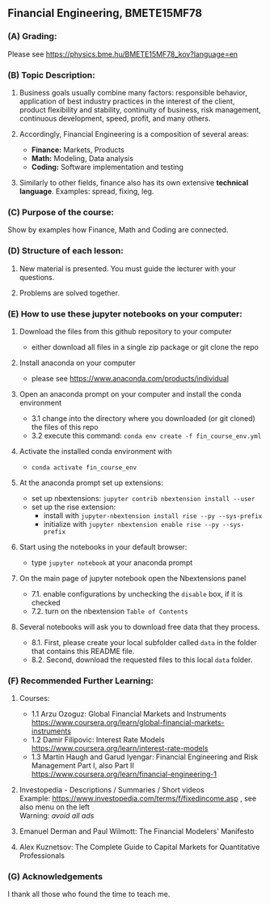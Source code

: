 ## Financial Engineering, BMETE15MF78

### (A) Grading:

Please see https://physics.bme.hu/BMETE15MF78_kov?language=en


### (B) Topic Description:

1. Business goals usually combine many factors: responsible behavior, application of best industry practices in the interest of the client, product flexibility and stability, continuity of business, risk management, continuous development, speed, profit, and many others.

2. Accordingly, Financial Engineering is a composition of several areas:
   - **Finance:** Markets, Products
   - **Math:** Modeling, Data analysis
   - **Coding:** Software implementation and testing

3. Similarly to other fields, finance also has its own extensive **technical language**. Examples: spread, fixing, leg.

### (C) Purpose of the course:

Show by examples how Finance, Math and Coding are connected.


### (D) Structure of each lesson:

1. New material is presented. You must guide the lecturer with your questions.

2. Problems are solved together.


### (E) How to use these jupyter notebooks on your computer:

1. Download the files from this github repository to your computer
   * either download all files in a single zip package or git clone the repo

2. Install anaconda on your computer
   * please see https://www.anaconda.com/products/individual

3. Open an anaconda prompt on your computer and install the conda environment
   * 3.1 change into the directory where you downloaded (or git cloned) the files of this repo
   * 3.2 execute this command: `conda env create -f fin_course_env.yml`
 
4. Activate the installed conda environment with
   * `conda activate fin_course_env`

5. At the anaconda prompt set up extensions:
   * set up nbextensions: `jupyter contrib nbextension install --user`
   * set up the rise extension:
     * install with `jupyter-nbextension install rise --py --sys-prefix`
     * initialize with `jupyter nbextension enable rise --py --sys-prefix`

6. Start using the notebooks in your default browser:
   * type `jupyter notebook` at your anaconda prompt

7. On the main page of jupyter notebook open the Nbextensions panel
   * 7.1. enable configurations by unchecking the `disable` box, if it is checked
   * 7.2. turn on the nbextension `Table of Contents`

8. Several notebooks will ask you to download free data that they process.
   * 8.1. First, please create your local subfolder called `data` in the folder that contains this README file.
   * 8.2. Second, download the requested files to this local `data` folder.


### (F) Recommended Further Learning:

1. Courses:
   * 1.1 Arzu Ozoguz: Global Financial Markets and Instruments<br/>
       https://www.coursera.org/learn/global-financial-markets-instruments
   * 1.2 Damir Filipovic: Interest Rate Models<br/>
       https://www.coursera.org/learn/interest-rate-models
   * 1.3 Martin Haugh and Garud Iyengar: Financial Engineering and Risk Management Part I, also Part II<br/>
       https://www.coursera.org/learn/financial-engineering-1

2. Investopedia - Descriptions / Summaries / Short videos<br/>
   Example: https://www.investopedia.com/terms/f/fixedincome.asp , see also menu on the left<br/>
   Warning: _avoid all ads_

3. Emanuel Derman and Paul Wilmott: The Financial Modelers' Manifesto

4. Alex Kuznetsov: The Complete Guide to Capital Markets for Quantitative Professionals


### (G) Acknowledgements

I thank all those who found the time to teach me.

